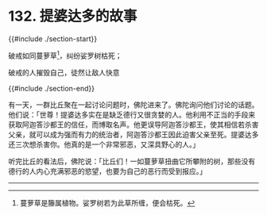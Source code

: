 # 132. 提婆达多的故事
{{#include ./section-start}}

破戒如同蔓萝草[^1]，纠纷娑罗树枯死；

破戒的人摧毁自己，徒然让敌人快意

{{#include ./section-end}}

有一天，一群比丘聚在一起讨论问题时，佛陀进来了。佛陀询问他们讨论的话题。他们说：「世尊！提婆达多实在是缺乏德行又很贪婪的人。他利用不正当的手段来获取阿迦答沙都王的信任，而博取名声。他更误导阿迦答沙都王，使其相信若杀害父亲，就可以成为强而有力的统治者，阿迦答沙都王因此迫害父亲至死。提婆达多还三次想杀害你。他真的是一个非常邪恶，又深具野心的人。」

听完比丘的看法后，佛陀说：「比丘们！一如蔓萝草扭曲它所攀附的树，那些没有德行的人内心充满邪恶的慾望，也要为自己的恶行而受到报应。」


---



[^1]: 蔓萝草是籐属植物。娑罗树若为此草所缠，便会枯死。

